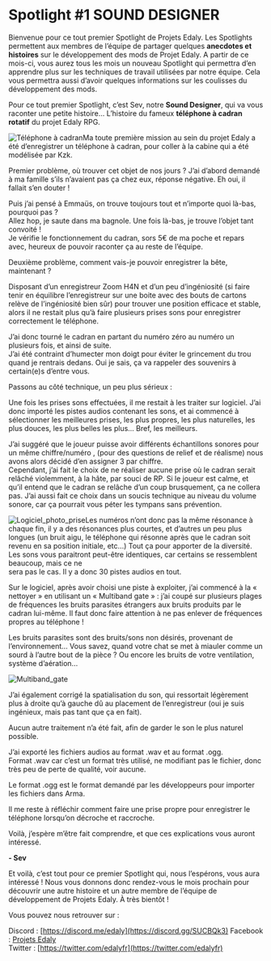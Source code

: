 # Spotlight #1 SOUND DESIGNER

Bienvenue pour ce tout premier Spotlight de Projets Edaly. Les Spotlights permettent aux membres de l’équipe de partager quelques **anecdotes et histoires** sur le développement des mods de Projet Edaly. A partir de ce mois-ci, vous aurez tous les mois un nouveau Spotlight qui permettra d’en apprendre plus sur les techniques de travail utilisées par notre équipe. Cela vous permettra aussi d’avoir quelques informations sur les coulisses du développement des mods.

Pour ce tout premier Spotlight, c’est Sev, notre **Sound Designer**, qui va vous raconter une petite histoire… L’histoire du fameux **téléphone à cadran rotatif** du projet Edaly RPG.

![Téléphone à cadran](https://cdn.discordapp.com/attachments/327943596873482242/661611108628561942/tel.png)Ma toute première mission au sein du projet Edaly a été d’enregistrer un téléphone à cadran, pour coller à la cabine qui a été modélisée par Kzk.

Premier problème, où trouver cet objet de nos jours ? J’ai d’abord demandé à ma famille s’ils n’avaient pas ça chez eux, réponse négative. Eh oui, il fallait s’en douter !

Puis j’ai pensé à Emmaüs, on trouve toujours tout et n’importe quoi là-bas, pourquoi pas ?  
Allez hop, je saute dans ma bagnole. Une fois là-bas, je trouve l’objet tant convoité !  
Je vérifie le fonctionnement du cadran, sors 5€ de ma poche et repars avec, heureux de pouvoir raconter ça au reste de l’équipe.

Deuxième problème, comment vais-je pouvoir enregistrer la bête, maintenant ?

Disposant d’un enregistreur Zoom H4N et d’un peu d’ingéniosité (si faire tenir en équilibre l’enregistreur sur une boite avec des bouts de cartons relève de l’ingéniosité bien sûr) pour trouver une position efficace et stable, alors il ne restait plus qu’à faire plusieurs prises sons pour enregistrer correctement le téléphone.

J’ai donc tourné le cadran en partant du numéro zéro au numéro un plusieurs fois, et ainsi de suite.  
J’ai été contraint d’humecter mon doigt pour éviter le grincement du trou quand je rentrais dedans. Oui je sais, ça va rappeler des souvenirs à certain(e)s d’entre vous.

Passons au côté technique, un peu plus sérieux :

Une fois les prises sons effectuées, il me restait à les traiter sur logiciel. J’ai donc importé les pistes audios contenant les sons, et ai commencé à sélectionner les meilleures prises, les plus propres, les plus naturelles, les plus douces, les plus belles les plus… Bref, les meilleurs.

J’ai suggéré que le joueur puisse avoir différents échantillons sonores pour un même chiffre/numéro , (pour des questions de relief et de réalisme) nous avons alors décidé d’en assigner 3 par chiffre.  
Cependant, j’ai fait le choix de ne réaliser aucune prise où le cadran serait relâché violemment, à la hâte, par souci de RP. Si le joueur est calme, et qu’il entend que le cadran se relâche d’un coup brusquement, ça ne collera pas. J’ai aussi fait ce choix dans un soucis technique au niveau du volume sonore, car ça pourrait vous péter les tympans sans prévention.

![Logiciel_photo_prise](https://cdn.discordapp.com/attachments/327943596873482242/661611105281507328/Logiciel_photo_prise.png)Les numéros n’ont donc pas la même résonance à chaque fin, il y a des résonances plus courtes, et d’autres un peu plus longues (un bruit aigu, le téléphone qui résonne après que le cadran soit revenu en sa position initiale, etc...) Tout ça pour apporter de la diversité. Les sons vous paraitront peut-être identiques, car certains se ressemblent beaucoup, mais ce ne  
sera pas le cas. Il y a donc 30 pistes audios en tout.

Sur le logiciel, après avoir choisi une piste à exploiter, j’ai commencé à la « nettoyer » en utilisant un « Multiband gate » : j’ai coupé sur plusieurs plages de fréquences les bruits parasites étrangers aux bruits produits par le cadran lui-même. Il faut donc faire attention à ne pas enlever de fréquences propres au téléphone !

Les bruits parasites sont des bruits/sons non désirés, provenant de l’environnement… Vous savez, quand votre chat se met à miauler comme un sourd à l’autre bout de la pièce ? Ou encore les bruits de votre ventilation, système d’aération...

![Multiband_gate](https://cdn.discordapp.com/attachments/327943596873482242/661611084943196162/Multiband_gate.png)

J’ai également corrigé la spatialisation du son, qui ressortait légèrement plus à droite qu’à gauche dû au placement de l’enregistreur (oui je suis ingénieux, mais pas tant que ça en fait).

Aucun autre traitement n’a été fait, afin de garder le son le plus naturel possible.

J’ai exporté les fichiers audios au format .wav et au format .ogg.  
Format .wav car c’est un format très utilisé, ne modifiant pas le fichier, donc très peu de perte de qualité, voir aucune.

Le format .ogg est le format demandé par les développeurs pour importer les fichiers dans Arma.

Il me reste à réfléchir comment faire une prise propre pour enregistrer le téléphone lorsqu’on décroche et raccroche.

Voilà, j’espère m’être fait comprendre, et que ces explications vous auront intéressé.

**- Sev**

Et voilà, c’est tout pour ce premier Spotlight qui, nous l’espérons, vous aura intéressé ! Nous vous donnons donc rendez-vous le mois prochain pour découvrir une autre histoire et un autre membre de l’équipe de développement de Projets Edaly. À très bientôt !

Vous pouvez nous retrouver sur :

Discord : [https://discord.me/edaly](https://discord.gg/SUCBQk3)
Facebook : [Projets Edaly](https://www.facebook.com/Projets-Edaly-216092102257899/)  
Twitter : [https://twitter.com/edalyfr](https://twitter.com/edalyfr)
